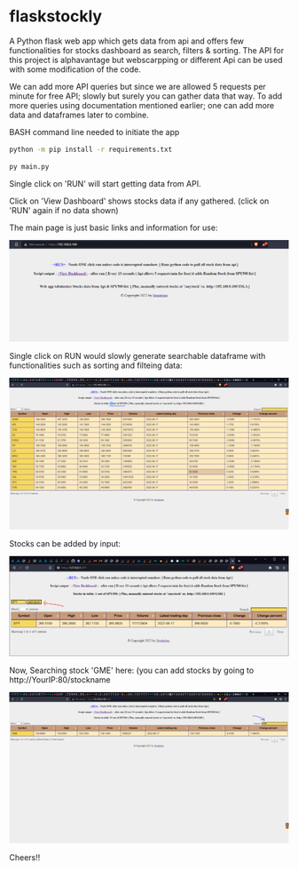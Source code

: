 # flaskstockly


A Python flask web app which gets data from api and offers few functionalities for stocks dashboard as search, filters & sorting.
The API for this project is alphavantage but webscarpping or different Api can be used with some modification of the code. 

We can add more API queries but since we are allowed 5 requests per minute for free API; slowly but surely you can gather data that way.
To add more queries using documentation mentioned earlier; one can add more data and dataframes later to combine.

BASH command line needed to initiate the app

```bash
python -m pip install -r requirements.txt
```

```bash
py main.py
```


Single click on 'RUN' will start getting data from API. 

Click on 'View Dashboard' shows stocks data if any gathered. (click on 'RUN' again if no data shown) 

The main page is just basic links and information for use:

![alt text](https://github.com/Imsach/flaskstockly/blob/c38c3cc5d599ad02de51aba01c6ea86f1b0130af/screenshots/1indexmain.PNG)

Single click on RUN would slowly generate searchable dataframe with functionalities such as sorting and filteing data:

![alt text](https://github.com/Imsach/flaskstockly/blob/a729ba9542e68c37d1ba6d17a1f2aec94b9c7c22/screenshots/AfterRun2.PNG)

Stocks can be added by input:

![alt text](https://github.com/Imsach/flaskstockly/blob/46f7954f375ba47dd6a86e6308ae7c8050874ab1/screenshots/addstock.PNG)

Now, Searching stock 'GME' here: (you can add stocks by going to http://YourIP:80/stockname

![alt text](https://github.com/Imsach/flaskstockly/blob/066e05268c6dd5ffa6416982414f845cde01a96d/screenshots/search.PNG)


Cheers!!


